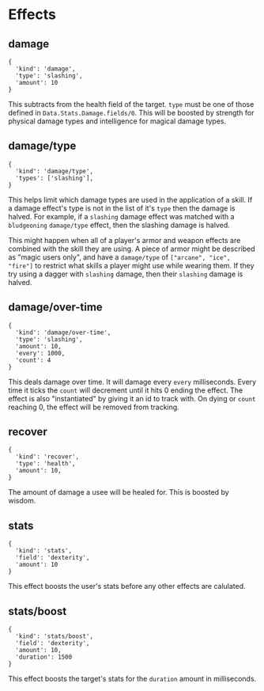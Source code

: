 # Effects

## damage

```
{
  'kind': 'damage',
  'type': 'slashing',
  'amount': 10
}
```

This subtracts from the health field of the target. `type` must be one of those defined in `Data.Stats.Damage.fields/0`. This will be boosted by strength for physical damage types and intelligence for magical damage types.

## damage/type

```
{
  'kind': 'damage/type',
  'types': ['slashing'],
}
```

This helps limit which damage types are used in the application of a skill. If a damage effect's type is not in the list of it's `type` then the damage is halved. For example, if a `slashing` damage effect was matched with a `bludgeoning` `damage/type` effect, then the slashing damage is halved.

This might happen when all of a player's armor and weapon effects are combined with the skill they are using. A piece of armor might be described as "magic users only", and have a `damage/type` of `["arcane", "ice", "fire"]` to restrict what skills a player might use while wearing them. If they try using a dagger with `slashing` damage, then their `slashing` damage is halved.

## damage/over-time

```
{
  'kind': 'damage/over-time',
  'type': 'slashing',
  'amount': 10,
  'every': 1000,
  'count': 4
}
```

This deals damage over time. It will damage every `every` milliseconds. Every time it ticks the `count` will decrement until it hits 0 ending the effect. The effect is also "instantiated" by giving it an id to track with. On dying or `count` reaching 0, the effect will be removed from tracking.

## recover

```
{
  'kind': 'recover',
  'type': 'health',
  'amount': 10,
}
```

The amount of damage a usee will be healed for. This is boosted by wisdom.

## stats

```
{
  'kind': 'stats',
  'field': 'dexterity',
  'amount': 10
}
```

This effect boosts the user's stats before any other effects are calulated.

## stats/boost

```
{
  'kind': 'stats/boost',
  'field': 'dexterity',
  'amount': 10,
  'duration': 1500
}
```

This effect boosts the target's stats for the `duration` amount in milliseconds.
